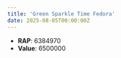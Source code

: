 ```yaml
---
title: 'Green Sparkle Time Fedora'
date: 2025-08-05T00:00:00Z
---
```

- **RAP**: 6384970
- **Value**: 6500000
